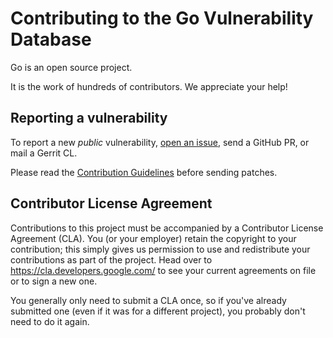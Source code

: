 # Contributing to the Go Vulnerability Database

Go is an open source project.

It is the work of hundreds of contributors. We appreciate your help!

## Reporting a vulnerability

To report a new *public* vulnerability,
[open an issue](https://github.com/khulnasoft-lab/go-vulndb/issues/new),
send a GitHub PR, or mail a Gerrit CL.

Please read the
[Contribution Guidelines](https://golang.org/doc/contribute.html)
before sending patches.

## Contributor License Agreement

Contributions to this project must be accompanied by a Contributor License
Agreement (CLA). You (or your employer) retain the copyright to your
contribution; this simply gives us permission to use and redistribute your
contributions as part of the project. Head over to
<https://cla.developers.google.com/> to see your current agreements on file or
to sign a new one.

You generally only need to submit a CLA once, so if you've already submitted one
(even if it was for a different project), you probably don't need to do it
again.

